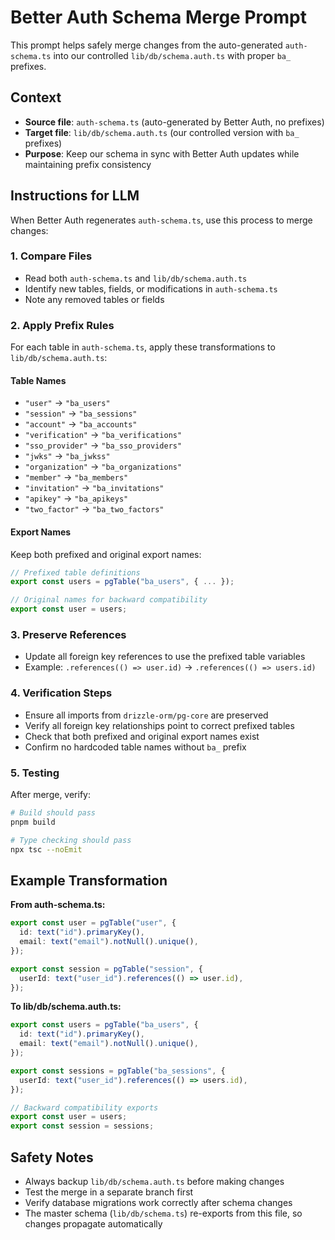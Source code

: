# Better Auth Schema Merge Prompt

This prompt helps safely merge changes from the auto-generated `auth-schema.ts` into our controlled `lib/db/schema.auth.ts` with proper `ba_` prefixes.

## Context

- **Source file**: `auth-schema.ts` (auto-generated by Better Auth, no prefixes)
- **Target file**: `lib/db/schema.auth.ts` (our controlled version with `ba_` prefixes)
- **Purpose**: Keep our schema in sync with Better Auth updates while maintaining prefix consistency

## Instructions for LLM

When Better Auth regenerates `auth-schema.ts`, use this process to merge changes:

### 1. Compare Files
- Read both `auth-schema.ts` and `lib/db/schema.auth.ts`
- Identify new tables, fields, or modifications in `auth-schema.ts`
- Note any removed tables or fields

### 2. Apply Prefix Rules
For each table in `auth-schema.ts`, apply these transformations to `lib/db/schema.auth.ts`:

#### Table Names
- `"user"` → `"ba_users"`
- `"session"` → `"ba_sessions"`
- `"account"` → `"ba_accounts"`
- `"verification"` → `"ba_verifications"`
- `"sso_provider"` → `"ba_sso_providers"`
- `"jwks"` → `"ba_jwkss"`
- `"organization"` → `"ba_organizations"`
- `"member"` → `"ba_members"`
- `"invitation"` → `"ba_invitations"`
- `"apikey"` → `"ba_apikeys"`
- `"two_factor"` → `"ba_two_factors"`

#### Export Names
Keep both prefixed and original export names:
```typescript
// Prefixed table definitions
export const users = pgTable("ba_users", { ... });

// Original names for backward compatibility
export const user = users;
```

### 3. Preserve References
- Update all foreign key references to use the prefixed table variables
- Example: `.references(() => user.id)` → `.references(() => users.id)`

### 4. Verification Steps
- Ensure all imports from `drizzle-orm/pg-core` are preserved
- Verify all foreign key relationships point to correct prefixed tables
- Check that both prefixed and original export names exist
- Confirm no hardcoded table names without `ba_` prefix

### 5. Testing
After merge, verify:
```bash
# Build should pass
pnpm build

# Type checking should pass
npx tsc --noEmit
```

## Example Transformation

**From auth-schema.ts:**
```typescript
export const user = pgTable("user", {
  id: text("id").primaryKey(),
  email: text("email").notNull().unique(),
});

export const session = pgTable("session", {
  userId: text("user_id").references(() => user.id),
});
```

**To lib/db/schema.auth.ts:**
```typescript
export const users = pgTable("ba_users", {
  id: text("id").primaryKey(),
  email: text("email").notNull().unique(),
});

export const sessions = pgTable("ba_sessions", {
  userId: text("user_id").references(() => users.id),
});

// Backward compatibility exports
export const user = users;
export const session = sessions;
```

## Safety Notes

- Always backup `lib/db/schema.auth.ts` before making changes
- Test the merge in a separate branch first
- Verify database migrations work correctly after schema changes
- The master schema (`lib/db/schema.ts`) re-exports from this file, so changes propagate automatically